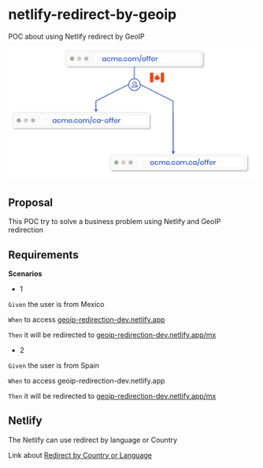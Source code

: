 # netlify-redirect-by-geoip
POC about using Netlify redirect by GeoIP

![image using redirect in application server](./netlify-geo-redirect-1.png)

## Proposal

This POC try to solve a business problem using Netlify and GeoIP redirection

## Requirements

**Scenarios**

- 1

`Given` the user is from Mexico 

`When` to access [geoip-redirection-dev.netlify.app](http://geoip-redirection-dev.netlify.app)

`Then` it will be redirected to [geoip-redirection-dev.netlify.app/mx](http://geoip-redirection-dev.netlify.app/mx)

- 2

`Given` the user is from Spain 

`When` to access geoip-redirection-dev.netlify.app

`Then` it will be redirected to [geoip-redirection-dev.netlify.app/mx](http://geoip-redirection-dev.netlify.app/mx) 

## Netlify

The Netlify can use redirect by language or Country

Link about [Redirect by Country or Language](https://docs.netlify.com/routing/redirects/redirect-options/#redirect-by-country-or-language)
